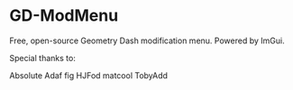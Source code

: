 # GD-ModMenu
Free, open-source Geometry Dash modification menu. Powered by ImGui.

Special thanks to:

Absolute
Adaf
fig
HJFod
matcool
TobyAdd
